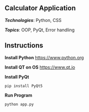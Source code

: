 ## Calculator Application

***Technologies***: Python, CSS

***Topics***: OOP, PyQt, Error handling

## Instructions
**Install Python**
https://www.python.org

**Install QT on OS**
https://www.qt.io

**Install PyQt**

    pip install PyQt5

**Run Program**

    python app.py
